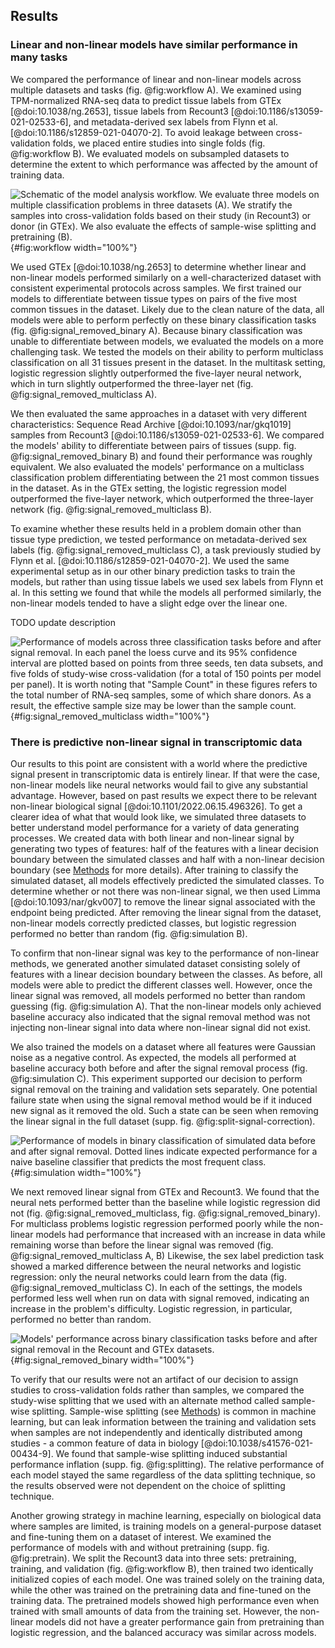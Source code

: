 ## Results

### Linear and non-linear models have similar performance in many tasks
We compared the performance of linear and non-linear models across multiple datasets and tasks (fig. @fig:workflow A).
We examined using TPM-normalized RNA-seq data to predict tissue labels from GTEx [@doi:10.1038/ng.2653], tissue labels from Recount3 [@doi:10.1186/s13059-021-02533-6], and metadata-derived sex labels from Flynn et al. [@doi:10.1186/s12859-021-04070-2].
To avoid leakage between cross-validation folds, we placed entire studies into single folds (fig. @fig:workflow B).
We evaluated models on subsampled datasets to determine the extent to which performance was affected by the amount of training data.

![
Schematic of the model analysis workflow. We evaluate three models on multiple classification problems in three datasets (A). We stratify the samples into cross-validation folds based on their study (in Recount3) or donor (in GTEx). We also evaluate the effects of sample-wise splitting and pretraining (B).
](./images/workflow.svg "Workflow diagram"){#fig:workflow width="100%"}


We used GTEx [@doi:10.1038/ng.2653] to determine whether linear and non-linear models performed similarly on a well-characterized dataset with consistent experimental protocols across samples.
We first trained our models to differentiate between tissue types on pairs of the five most common tissues in the dataset.
Likely due to the clean nature of the data, all models were able to perform perfectly on these binary classification tasks (fig. @fig:signal_removed_binary A).
Because binary classification was unable to differentiate between models, we evaluated the models on a more challenging task.
We tested the models on their ability to perform multiclass classification on all 31 tissues present in the dataset.
In the multitask setting, logistic regression slightly outperformed the five-layer neural network, which in turn slightly outperformed the three-layer net (fig. @fig:signal_removed_multiclass A).

We then evaluated the same approaches in a dataset with very different characteristics: Sequence Read Archive [@doi:10.1093/nar/gkq1019] samples from Recount3 [@doi:10.1186/s13059-021-02533-6].
We compared the models' ability to differentiate between pairs of tissues (supp. fig. @fig:signal_removed_binary B) and found their performance was roughly equivalent.
We also evaluated the models' performance on a multiclass classification problem differentiating between the 21 most common tissues in the dataset.
As in the GTEx setting, the logistic regression model outperformed the five-layer network, which outperformed the three-layer network (fig. @fig:signal_removed_multiclass B). 

To examine whether these results held in a problem domain other than tissue type prediction, we tested performance on metadata-derived sex labels (fig. @fig:signal_removed_multiclass C), a task previously studied by Flynn et al. [@doi:10.1186/s12859-021-04070-2].
We used the same experimental setup as in our other binary prediction tasks to train the models, but rather than using tissue labels we used sex labels from Flynn et al.
In this setting we found that while the models all performed similarly, the non-linear models tended to have a slight edge over the linear one.

TODO update description

![
Performance of models across three classification tasks before and after signal removal. 
In each panel the loess curve and its 95% confidence interval are plotted based on points from three seeds, ten data subsets, and five folds of study-wise cross-validation (for a total of 150 points per model per panel). 
It is worth noting that "Sample Count" in these figures refers to the total number of RNA-seq samples, some of which share donors. 
As a result, the effective sample size may be lower than the sample count.
](./images/signal_removed_multiclass.svg ){#fig:signal_removed_multiclass width="100%"}

### There is predictive non-linear signal in transcriptomic data
Our results to this point are consistent with a world where the predictive signal present in transcriptomic data is entirely linear.
If that were the case, non-linear models like neural networks would fail to give any substantial advantage.
However, based on past results we expect there to be relevant non-linear biological signal [@doi:10.1101/2022.06.15.496326].
To get a clearer idea of what that would look like, we simulated three datasets to better understand model performance for a variety of data generating processes.
We created data with both linear and non-linear signal by generating two types of features: half of the features with a linear decision boundary between the simulated classes and half with a non-linear decision boundary (see [Methods](#methods) for more details).
After training to classify the simulated dataset, all models effectively predicted the simulated classes.
To determine whether or not there was non-linear signal, we then used Limma [@doi:10.1093/nar/gkv007] to remove the linear signal associated with the endpoint being predicted.
After removing the linear signal from the dataset, non-linear models correctly predicted classes, but logistic regression performed no better than random (fig. @fig:simulation B).

To confirm that non-linear signal was key to the performance of non-linear methods, we generated another simulated dataset consisting solely of features with a linear decision boundary between the classes.
As before, all models were able to predict the different classes well.
However, once the linear signal was removed, all models performed no better than random guessing (fig. @fig:simulation A).
That the non-linear models only achieved baseline accuracy also indicated that the signal removal method was not injecting non-linear signal into data where non-linear signal did not exist.

We also trained the models on a dataset where all features were Gaussian noise as a negative control.
As expected, the models all performed at baseline accuracy both before and after the signal removal process (fig. @fig:simulation C).
This experiment supported our decision to perform signal removal on the training and validation sets separately.
One potential failure state when using the signal removal method would be if it induced new signal as it removed the old.
Such a state can be seen when removing the linear signal in the full dataset (supp. fig. @fig:split-signal-correction).

![
Performance of models in binary classification of simulated data before and after signal removal. Dotted lines indicate expected performance for a naive baseline classifier that predicts the most frequent class.
](./images/simulated_data_combined.svg ){#fig:simulation width="100%"}

We next removed linear signal from GTEx and Recount3.
We found that the neural nets performed better than the baseline while logistic regression did not (fig. @fig:signal_removed_multiclass,  fig. @fig:signal_removed_binary).
For multiclass problems logistic regression performed poorly while the non-linear models had performance that increased with an increase in data while remaining worse than before the linear signal was removed (fig. @fig:signal_removed_multiclass A, B)
Likewise, the sex label prediction task showed a marked difference between the neural networks and logistic regression: only the neural networks could learn from the data (fig. @fig:signal_removed_multiclass C).
In each of the settings, the models performed less well when run on data with signal removed, indicating an increase in the problem's difficulty. 
Logistic regression, in particular, performed no better than random.

![
Models' performance across binary classification tasks before and after signal removal in the Recount and GTEx datasets.
](./images/signal_removed_binary.svg ){#fig:signal_removed_binary width="100%"}

To verify that our results were not an artifact of our decision to assign studies to cross-validation folds rather than samples, we compared the study-wise splitting that we used with an alternate method called sample-wise splitting.
Sample-wise splitting (see [Methods](#methods)) is common in machine learning, but can leak information between the training and validation sets when samples are not independently and identically distributed among studies - a common feature of data in biology [@doi:10.1038/s41576-021-00434-9].
We found that sample-wise splitting induced substantial performance inflation (supp. fig. @fig:splitting).
The relative performance of each model stayed the same regardless of the data splitting technique, so the results observed were not dependent on the choice of splitting technique.

Another growing strategy in machine learning, especially on biological data where samples are limited, is training models on a general-purpose dataset and fine-tuning them on a dataset of interest.
We examined the performance of models with and without pretraining (supp. fig. @fig:pretrain).
We split the Recount3 data into three sets: pretraining, training, and validation (fig. @fig:workflow B), then trained two identically initialized copies of each model.
One was trained solely on the training data, while the other was trained on the pretraining data and fine-tuned on the training data.
The pretrained models showed high performance even when trained with small amounts of data from the training set.
However, the non-linear models did not have a greater performance gain from pretraining than logistic regression, and the balanced accuracy was similar across models.
